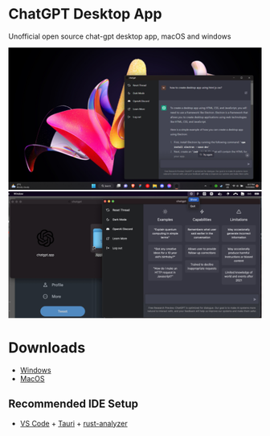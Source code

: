 # ChatGPT Desktop App

Unofficial open source chat-gpt desktop app, macOS and windows

![screen](screenshot.png)
![screen-mac](macss.jpg)

# Downloads

- [Windows](/releases/chatgpt.exe)
- [MacOS](/releases/chatgpt.dmg)

## Recommended IDE Setup

- [VS Code](https://code.visualstudio.com/) + [Tauri](https://marketplace.visualstudio.com/items?itemName=tauri-apps.tauri-vscode) + [rust-analyzer](https://marketplace.visualstudio.com/items?itemName=rust-lang.rust-analyzer)
